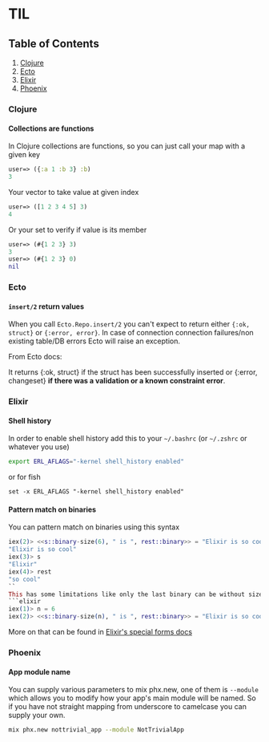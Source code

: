 # TIL

## Table of Contents

1. [Clojure](#clojure)
2. [Ecto](#ecto)
3. [Elixir](#elixir)
4. [Phoenix](#phoenix)

### Clojure

#### Collections are functions

In Clojure collections are functions, so you can just call your map with a given key

```clojure
user=> ({:a 1 :b 3} :b)
3
```

Your vector to take value at given index

```clojure
user=> ([1 2 3 4 5] 3)
4
```

Or your set to verify if value is its member

```clojure
user=> (#{1 2 3} 3)
3
user=> (#{1 2 3} 0)
nil
```

### Ecto

#### `insert/2` return values

When you call `Ecto.Repo.insert/2` you can't expect to return either `{:ok, struct}` or `{:error, error}`. In case of connection connection failures/non existing table/DB errors Ecto will raise an exception.

From Ecto docs:

It returns {:ok, struct} if the struct has been successfully inserted or {:error, changeset} **if there was a validation or a known constraint error**.

### Elixir

#### Shell history

In order to enable shell history add this to your `~/.bashrc` (or `~/.zshrc` or whatever you use)

```bash
export ERL_AFLAGS="-kernel shell_history enabled"
```

or for fish
```fish
set -x ERL_AFLAGS "-kernel shell_history enabled"
```

#### Pattern match on binaries

You can pattern match on binaries using this syntax

```elixir
iex(2)> <<s::binary-size(6), " is ", rest::binary>> = "Elixir is so cool"
"Elixir is so cool"
iex(3)> s
"Elixir"
iex(4)> rest
"so cool"
``
This has some limitations like only the last binary can be without size, but has some cool things like binary-size being variable.
```elixir
iex(1)> n = 6
iex(2)> <<s::binary-size(n), " is ", rest::binary>> = "Elixir is so cool"
```

More on that can be found in [Elixir's special forms docs](https://hexdocs.pm/elixir/Kernel.SpecialForms.html#%3C%3C%3E%3E/1)

### Phoenix

#### App module name

You can supply various parameters to mix phx.new, one of them is `--module` which allows you to modify how your app's main module will be named. So if you have not straight mapping from underscore to camelcase you can supply your own.

```bash
mix phx.new nottrivial_app --module NotTrivialApp
```
